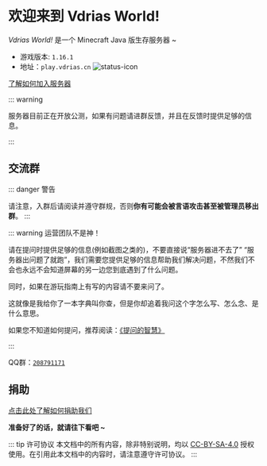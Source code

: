 # 欢迎来到 Vdrias World!

*Vdrias World!* 是一个 Minecraft Java 版生存服务器 ~

- 游戏版本: `1.16.1`
- 地址：`play.vdrias.cn`  ![status-icon](https://mcstatus.glavo.site/status-icon?addr=play.vdrias.cn)

[了解如何加入服务器](/get-started#加入)

::: warning

服务器目前正在开放公测，如果有问题请进群反馈，并且在反馈时提供足够的信息。

:::

## 交流群

::: danger 警告

请注意，入群后请阅读并遵守群规，否则**你有可能会被言语攻击甚至被管理员移出群**。
:::

::: warning 运营团队不是神！

请在提问时提供足够的信息(例如截图之类的)，不要直接说“服务器进不去了” “服务器出问题了就跑”，我们需要您提供足够的信息帮助我们解决问题，不然我们不会也永远不会知道屏幕的另一边您到底遇到了什么问题。

同时，如果在游玩指南上有写的内容请不要来问了。

这就像是我给你了一本字典叫你查，但是你却追着我问这个字怎么写、怎么念、是什么意思。

如果您不知道如何提问，推荐阅读：[《提问的智慧》](https://github.com/ryanhanwu/How-To-Ask-Questions-The-Smart-Way/blob/master/README-zh_CN.md)

:::

QQ群：[`208791171`](https://jq.qq.com/?_wv=1027&k=aXIUvT35)

## 捐助
[点击此处了解如何捐助我们](/donate)

**准备好了的话，就请往下看吧 ~**

::: tip 许可协议
本文档中的所有内容，除非特别说明，均以 [CC-BY-SA-4.0](https://creativecommons.org/licenses/by-sa/4.0/deed.zh) 授权使用。在引用此本文档中的内容时，请注意遵守许可协议。
:::

